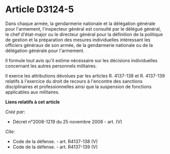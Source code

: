 # Article D3124-5

Dans chaque armée, la gendarmerie nationale et la délégation générale pour l'armement, l'inspecteur général est consulté par
le délégué général, le chef d'état-major ou le directeur général pour la définition de la politique de gestion et la
préparation des mesures individuelles intéressant les officiers généraux de son armée, de la gendarmerie nationale ou de la
délégation générale pour l'armement. 

Il formule tout avis qu'il estime nécessaire sur les décisions individuelles concernant les autres personnels militaires. 

Il exerce les attributions dévolues par les articles R. 4137-138 et R. 4137-139 relatifs à l'exercice du droit de recours à
l'encontre des sanctions disciplinaires et professionnelles ainsi que la suspension de fonctions applicables aux militaires.

**Liens relatifs à cet article**

_Créé par_:

  - Décret n°2008-1219 du 25 novembre 2008 - art. (V)

_Cite_:

  - Code de la défense. - art. R4137-138 (V)
  - Code de la défense. - art. R4137-139 (V)

